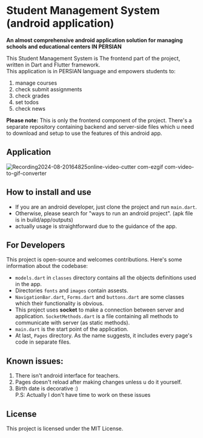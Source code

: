 # Student Management System (android application)

**An almost comprehensive android application solution for managing schools and educational centers IN PERSIAN**

This Student Management System is The frontend part of the project, written in Dart and Flutter framework.<br/>
This application is in PERSIAN language and empowers students to:
1. manage courses
2. check submit assignments
3. check grades
4. set todos
5. check news

**Please note:** This is only the frontend component of the project. There's a separate repository containing backend and server-side files which u need to download and setup to use the features of this android app.

## Application 
![Recording2024-08-20164825online-video-cutter com-ezgif com-video-to-gif-converter](https://github.com/user-attachments/assets/89c5ba27-bbd9-41bb-aa5e-02b3de305f3c)

## How to install and use
- If you are an android developer, just clone the project and run `main.dart`.
- Otherwise, please search for "ways to run an android project". (apk file is in build/app/outputs)
- actually usage is straightforward due to the guidance of the app.

## For Developers
This project is open-source and welcomes contributions. Here's some information about the codebase:
- `models.dart` in `classes` directory contains all the objects definitions used in the app.
- Directories `fonts` and `images` contain assests.
- `NavigationBar.dart`, `Forms.dart` and `buttons.dart` are some classes which their functionality is obvious.
- This project uses **socket** to make a connection between server and application. `SocketMethods.dart` is a file containing all methods to communicate with server (as static methods).
- `main.dart` is the start point of the application.
- At last, `Pages` directory. As the name suggests, it includes every page's code in separate files.

## Known issues:
1. There isn't android interface for teachers.
2. Pages doesn't reload after making changes unless u do it yourself.
3. ‌Birth date is decorative :) <br/>
P.S: Actually I don't have time to work on these issues

## License
This project is licensed under the MIT License.
